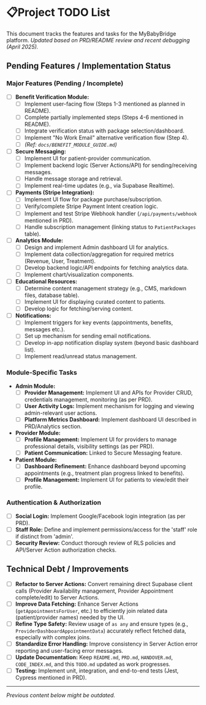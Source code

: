 # 📋Project TODO List

This document tracks the features and tasks for the MyBabyBridge platform.
*Updated based on PRD/README review and recent debugging (April 2025).*

## Pending Features / Implementation Status

### Major Features (Pending / Incomplete)

*   [ ] **Benefit Verification Module:**
    *   [ ] Implement user-facing flow (Steps 1-3 mentioned as planned in README).
    *   [ ] Complete partially implemented steps (Steps 4-6 mentioned in README).
    *   [ ] Integrate verification status with package selection/dashboard.
    *   [ ] Implement "No Work Email" alternative verification flow (Step 4).
    *   [ ] *(Ref: `docs/BENEFIT_MODULE_GUIDE.md`)*
*   [ ] **Secure Messaging:**
    *   [ ] Implement UI for patient-provider communication.
    *   [ ] Implement backend logic (Server Actions/API) for sending/receiving messages.
    *   [ ] Handle message storage and retrieval.
    *   [ ] Implement real-time updates (e.g., via Supabase Realtime).
*   [ ] **Payments (Stripe Integration):**
    *   [ ] Implement UI flow for package purchase/subscription.
    *   [ ] Verify/complete Stripe Payment Intent creation logic.
    *   [ ] Implement and test Stripe Webhook handler (`/api/payments/webhook` mentioned in PRD).
    *   [ ] Handle subscription management (linking status to `PatientPackages` table).
*   [ ] **Analytics Module:**
    *   [ ] Design and implement Admin dashboard UI for analytics.
    *   [ ] Implement data collection/aggregation for required metrics (Revenue, User, Treatment).
    *   [ ] Develop backend logic/API endpoints for fetching analytics data.
    *   [ ] Implement chart/visualization components.
*   [ ] **Educational Resources:**
    *   [ ] Determine content management strategy (e.g., CMS, markdown files, database table).
    *   [ ] Implement UI for displaying curated content to patients.
    *   [ ] Develop logic for fetching/serving content.
*   [ ] **Notifications:**
    *   [ ] Implement triggers for key events (appointments, benefits, messages etc.).
    *   [ ] Set up mechanism for sending email notifications.
    *   [ ] Develop in-app notification display system (beyond basic dashboard list).
    *   [ ] Implement read/unread status management.

### Module-Specific Tasks

*   **Admin Module:**
    *   [ ] **Provider Management:** Implement UI and APIs for Provider CRUD, credentials management, monitoring (as per PRD).
    *   [ ] **User Activity Logs:** Implement mechanism for logging and viewing admin-relevant user actions.
    *   [ ] **Platform Metrics Dashboard:** Implement dashboard UI described in PRD/Analytics section.
*   **Provider Module:**
    *   [ ] **Profile Management:** Implement UI for providers to manage professional details, visibility settings (as per PRD).
    *   [ ] **Patient Communication:** Linked to Secure Messaging feature.
*   **Patient Module:**
    *   [ ] **Dashboard Refinement:** Enhance dashboard beyond upcoming appointments (e.g., treatment plan progress linked to benefits).
    *   [ ] **Profile Management:** Implement UI for patients to view/edit their profile.

### Authentication & Authorization

*   [ ] **Social Login:** Implement Google/Facebook login integration (as per PRD).
*   [ ] **Staff Role:** Define and implement permissions/access for the 'staff' role if distinct from 'admin'.
*   [ ] **Security Review:** Conduct thorough review of RLS policies and API/Server Action authorization checks.

## Technical Debt / Improvements

*   [ ] **Refactor to Server Actions:** Convert remaining direct Supabase client calls (Provider Availability management, Provider Appointment complete/edit) to Server Actions.
*   [ ] **Improve Data Fetching:** Enhance Server Actions (`getAppointmentsForUser`, etc.) to efficiently join related data (patient/provider names) needed by the UI.
*   [ ] **Refine Type Safety:** Review usage of `as any` and ensure types (e.g., `ProviderDashboardAppointmentData`) accurately reflect fetched data, especially with complex joins.
*   [ ] **Standardize Error Handling:** Improve consistency in Server Action error reporting and user-facing error messages.
*   [ ] **Update Documentation:** Keep `README.md`, `PRD.md`, `HANDOVER.md`, `CODE_INDEX.md`, and this `TODO.md` updated as work progresses.
*   [ ] **Testing:** Implement unit, integration, and end-to-end tests (Jest, Cypress mentioned in PRD).

---
*Previous content below might be outdated.*
<!-- 
OUTDATED CONTENT:

**Completed Features ✅**

*   [x] **Core Authentication:** User sign-up, sign-in, sign-out (Supabase Auth).
*   [x] **Basic User Roles:** Setup for Admin, Provider, Patient roles in DB.
*   [x] **Database Schema:** Initial setup for Users, Providers, Patients, Appointments, Messages (Supabase Postgres).
*   [x] **Database Logic:** Appointment notifications, RLS policies setup.
*   [x] **Basic Admin Dashboard Layout:** Sidebar, Main content area.
*   [x] **Basic Provider Dashboard Layout:** Sidebar, Main content area.
*   [x] **Basic Patient Dashboard Layout:** (Assuming similar structure)
*   [x] **Admin User Management Page:** Display list of users from DB.
*   [x] **Admin User Management Page:** Styling refinement (Minimal Theme, DataGrid).
*   [x] **Admin User Management Page:** Add Quick Filter (Search) to DataGrid Toolbar.
*   [x] **Admin User Management Page:** Add User Dialog (Basic Info + Role).
*   [x] **Admin User Management Page:** Add User functionality (including Providers with details via Server Action).
*   [x] **Provider Login/Dashboard Access:** Correct redirect and session handling.
*   [x] **Provider Navigation:** Sidebar links setup.
*   [x] **Patient Appointment History:** Page exists and fetches data.
*   [x] **Provider Appointment History:** Page exists and fetches data.
*   [x] **Admin Module - Organizations:**
    *   [x] Display list of organizations (`/admin/organizations`).
    *   [x] Create new organizations (UI + `POST /api/admin/organizations`).
    *   [x] View/Edit organization details (`/admin/organizations/[orgId]`).
    *   [x] Update organizations (UI + `PUT /api/admin/organizations/[orgId]`).
    *   [x] Delete organizations (UI + `DELETE /api/admin/organizations/[orgId]`).
    *   [x] Manage approved emails for an organization (UI + `POST/DELETE /api/admin/organizations/emails`).

**Pending Features ⏳ / In Progress 🚧**

*   [✅] **Patient Module - Appointments:**
    *   [✅] View upcoming appointments (Page exists, fetches data, displays calendar/list, has detail view).
    *   [✅] Cancel appointments (Functionality exists in detail view).
    *   [✅] Schedule new appointments (Modal exists, connects to server action, fetches provider availability, shows slots).
    *   [ ] Edit appointments (Modal exists but needs connection/logic).
    *   [✅] Calendar Styling (Booked = blue bg, Cancelled-only = orange bg).
    *   [✅] Booking Modal Calendar Styling (Booked=blue bg, Cancelled-only=orange bg, Available=blue border).
*   [✅] **Provider Module - Appointments:**
    *   [✅] View upcoming/past appointments (Page exists, fetches data, displays calendar/list).
    *   [ ] Schedule new appointments (Functionality **TODO**).
    *   [✅] Cancel/Complete appointments (Functionality exists via menu).
    *   [✅] Calendar Styling (Booked = blue bg, Cancelled-only = orange bg).
*   [🚧] **Provider Module - Profile Management:**
    *   [🚧] View/Edit own profile details (Specialization, Bio, Experience, Education, Certifications).
    *   [🚧] Upload/Manage profile picture.
*   [🚧] **Provider Module - Patient Management:**
    *   [🚧] View assigned patient list (Page exists, needs UI/fetch logic).
    *   [🚧] View individual patient details (read-only?).
*   [🚧] **Provider Module - Messaging:**
    *   [🚧] View/Send secure messages to patients (Page exists, needs UI/fetch logic).
    *   [🚧] View/Send messages to admin/staff?
*   [🚧] **Provider Module - Settings:**
    *   [🚧] Account settings (password change, etc.) (Page exists, needs functionality).
    *   [🚧] Notification preferences (Page exists, needs functionality).
*   [🚧] **Patient Module:** (Core functionality pending)
    *   [🚧] Dashboard view (Partial: shows upcoming appointments).
    *   [🚧] Profile management.
    *   [🚧] View assigned provider(s).
    *   [🚧] Secure messaging.
    *   [🚧] View medical records/documents?
    *   [🚧] Payment/Billing information?
*   [🚧] **Admin Module - Enhanced User Management:**
    *   [🚧] Edit existing user details (including role change, provider details).
    *   [🚧] Delete users (handle related data cascade/archival).
    *   [🚧] Suspend/Activate users.
*   [🚧] **Admin Module - Platform Settings:**
    *   [🚧] Manage platform-wide settings (if any).
*   [🚧] **Security & Permissions:**
    *   [🚧] Refine Row Level Security (RLS) policies for all tables (Initial policies exist, need review).
    *   [🚧] Implement proper authorization checks in API routes/Server Actions.
*   [🚧] **Payment Integration:**
    *   [🚧] Integrate Stripe/other provider for patient payments.
    *   [🚧] Link payments to appointments/services.
*   [🚧] **Deployment:**
    *   [🚧] Setup production environment (Vercel/other).
    *   [🚧] Configure domain, SSL.
*   [🚧] **Testing:**
    *   [🚧] Unit tests.
    *   [🚧] Integration tests.
    *   [🚧] End-to-end tests.
*   [🚧] **Documentation:**
    *   [✅] Update `HANDOVER.md` & `TODO.md` as features are completed.
    *   [🚧] Add comprehensive code comments where necessary.
    *   [🚧] User guide documentation?

**UI Connectivity Tasks 🔗**

*Track pages/sections that exist but need proper links/navigation integration.* 

*   **Patient Dashboard:**
    *   [✅] `/dashboard` (Accessible via login)
    *   [🚧] `/profile` (Needs linking from patient nav)
    *   [✅] `/appointments` (Linked from dashboard, page implemented)
    *   [🚧] `/messages` (Needs linking from patient nav)
    *   [🚧] `/settings` (Needs linking from patient nav)
*   **Provider Portal:**
    *   [✅] `/provider/dashboard` (Accessible via login & sidebar)
    *   [x] `/provider/profile` (Linked in sidebar, page exists, functionality **TODO**)
    *   [x] `/provider/patients` (Linked in sidebar, page exists, functionality **TODO**)
    *   [✅] `/provider/appointments` (Linked in sidebar, page implemented)
    *   [x] `/provider/messages` (Linked in sidebar, page exists, functionality **TODO**)
    *   [x] `/provider/settings` (Linked via user menu, page exists, functionality **TODO**)
*   **Admin Portal:**
    *   [x] `/admin` (Accessible via login)
    *   [x] `/admin/users` (Accessible via sidebar)
    *   [🚧] `/admin/settings` (Needs sidebar link & page)

## Priorities (High to Low)

1.  **Refine Appointment Error Handling:** Improve user feedback for various error scenarios (booking, fetching slots, etc.).
2.  **Implement Appointment Editing:** Connect edit modal logic for Patient/Provider.
3.  **Implement Provider Appointment Scheduling:** Allow providers to book appointments.
4.  **Provider Module Core:** Implement Profile, Patient list, Messaging pages.
5.  **Patient Module Core:** Implement basic Dashboard refinement, Profile, Messaging pages.
6.  **Admin User Editing/Deletion:** Complete user management functionality.
7.  **Security Refinement:** Thoroughly review and test RLS policies.
8.  **Payment Integration:** Connect billing functionality.
9.  **Testing:** Implement basic test coverage.
10. **Deployment Prep:** Configure environments.

*Self-reflect and critique: Prioritization might shift based on client feedback or technical blockers.*

## Completed

*   Core Auth & User Roles (Patient, Provider, Admin, Staff)
*   Database Schema Setup & Migration to Drizzle ORM
*   Drizzle ORM Client & Migration Workflow Setup
*   Supabase Project Linking & Basic Config
*   Auth Trigger Function (`handle_new_user`)
*   RLS Policies (Basic select/insert for users/profiles/appointments)
*   Admin User Creation Page
*   Patient Appointment Page (View, Book, Cancel, Calendar Styling)
*   Provider Appointment Page (View, Update Status, Calendar Styling)
*   Appointment Booking Modal (Provider/Date/Slot selection, Availability Fetching, Calendar Styling)
*   Provider Availability Management Page (Basic UI + Weekly Schedule Add)
*   Fixes for appointment booking/fetching logic (Server Actions & Supabase Client Hints).

## Backlog / Future Enhancements

*   Provider configurable timezone.
*   Refactor Supabase joins in `appointmentActions.ts` (currently simplified due to errors).
*   Patient ability to cancel/reschedule appointments.
*   Notifications for appointment changes.
*   More robust validation for availability/booking logic.

-->